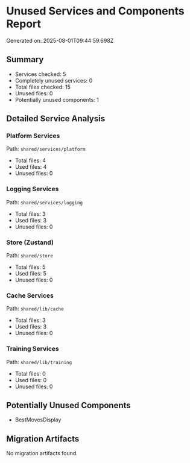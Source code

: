 # Unused Services and Components Report

Generated on: 2025-08-01T09:44:59.698Z

## Summary

- Services checked: 5
- Completely unused services: 0
- Total files checked: 15
- Unused files: 0
- Potentially unused components: 1

## Detailed Service Analysis

### Platform Services
Path: `shared/services/platform`

- Total files: 4
- Used files: 4
- Unused files: 0

### Logging Services
Path: `shared/services/logging`

- Total files: 3
- Used files: 3
- Unused files: 0

### Store (Zustand)
Path: `shared/store`

- Total files: 5
- Used files: 5
- Unused files: 0

### Cache Services
Path: `shared/lib/cache`

- Total files: 3
- Used files: 3
- Unused files: 0

### Training Services
Path: `shared/lib/training`

- Total files: 0
- Used files: 0
- Unused files: 0

## Potentially Unused Components

- BestMovesDisplay

## Migration Artifacts

No migration artifacts found.
